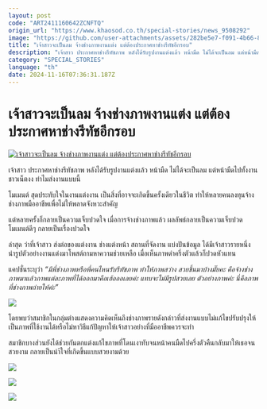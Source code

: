 ```yaml
---
layout: post
code: "ART2411160642ZCNFTQ"
origin_url: "https://www.khaosod.co.th/special-stories/news_9508292"
image: "https://github.com/user-attachments/assets/282be5e7-f091-4b66-80ab-5247747a494b"
title: "เจ้าสาวจะเป็นลม จ้างช่างภาพงานแต่ง แต่ต้องประกาศหาช่างรีทัชอีกรอบ"
description: "เจ้าสาว ประกาศหาช่างรีทัชภาพ หลังได้รับรูปงานแต่งแล้ว หน้ามืด ไม่ได้จะเป็นลม แต่หน้ามืดไปทั้งงาน ชาวเน็ตงง ทำไมส่งงานแบบนี้ "
category: "SPECIAL_STORIES"
language: "th"
date: 2024-11-16T07:36:31.187Z
---
```


# เจ้าสาวจะเป็นลม จ้างช่างภาพงานแต่ง แต่ต้องประกาศหาช่างรีทัชอีกรอบ

[![เจ้าสาวจะเป็นลม จ้างช่างภาพงานแต่ง แต่ต้องประกาศหาช่างรีทัชอีกรอบ](https://www.khaosod.co.th/wpapp/uploads/2024/11/wedding-photo.jpg "เจ้าสาวจะเป็นลม จ้างช่างภาพงานแต่ง แต่ต้องประกาศหาช่างรีทัชอีกรอบ")](https://www.khaosod.co.th/wpapp/uploads/2024/11/wedding-photo.jpg)

เจ้าสาว ประกาศหาช่างรีทัชภาพ หลังได้รับรูปงานแต่งแล้ว หน้ามืด ไม่ได้จะเป็นลม แต่หน้ามืดไปทั้งงาน ชาวเน็ตงง ทำไมส่งงานแบบนี้

โมเมนต์ สุดประทับใจในงานแต่งงาน เป็นสิ่งที่อาจจะเกิดขึ้นครั้งเดียวในชีวิต ทำให้หลายคนลงทุนจ้างช่างภาพมืออาชีพเพื่อไม่ให้พลาดจังหวะสำคัญ

แต่หลายครั้งก็กลายเป็นความเจ็บปวดใจ เมื่อการจ้างช่างภาพแล้ว ผลลัพธ์กลายเป็นความเจ็บปวด โมเมนต์ดีๆ กลายเป็นเรื่องปวดใจ

ล่าสุด ว่าที่เจ้าสาว ส่งต่อของแต่งงาน ช่างแต่งหน้า สถานที่จัดงาน แบ่งปันข้อมูล ได้มีเจ้าสาวรายหนึ่ง นำรูปตัวอย่างงานแต่งมาโพสต์ถามหาความช่วยเหลือ เมื่อเห็นภาพดำครึ่งตัวแล้วก็ปวดหัวแทน

แคปชั่นระบุว่า _“มีพี่ช่างภาพหรือพี่คนไหนรับรีทัชภาพ ทำให้ภาพสว่าง สวยขึ้นมาบ้างมั๊ยคะ คือจ้างช่างภาพมาแล้วภาพแต่ละภาพที่ได้ออกมาคือเฮ้อออเลยค่ะ แทบจะไม่มีรูปสวยเลย ตัวอย่างภาพค่ะ นี่คือภาพที่ช่างภาพถ่ายให้ค่ะ”_

[![](https://www.khaosod.co.th/wpapp/uploads/2024/11/fix-pic.jpg)](https://www.khaosod.co.th/wpapp/uploads/2024/11/fix-pic.jpg)

โดยพบว่าสมาชิกในกลุ่มต่างแสดงความคิดเห็นถึงช่างภาพรายดังกล่าวที่ส่งงานแบบไม่แก้ไขปรับปรุงให้เป็นภาพที่ใช้งานได้หรือไม่หาวิธีแก้ปัญหาให้เจ้าสาวอย่างที่มืออาชีพควรจะทำ

สมาชิกบางส่วนยังได้ช่วยกันตกแต่งแก้ไขภาพที่โดนเงาทับจนหน้าคนมืดไปครึ่งตัวคืนกลับมาให้เธอจนสวยงาม กลายเป็นนำ้ใจที่เกิดขึ้นแบบสวยงามด้วย

[![](https://www.khaosod.co.th/wpapp/uploads/2024/11/weddding-comment.jpg)](https://www.khaosod.co.th/wpapp/uploads/2024/11/weddding-comment.jpg)

[![](https://www.khaosod.co.th/wpapp/uploads/2024/11/wedding-fix2.jpg)](https://www.khaosod.co.th/wpapp/uploads/2024/11/wedding-fix2.jpg)

[![](https://www.khaosod.co.th/wpapp/uploads/2024/11/wedding-fix1.jpg)](https://www.khaosod.co.th/wpapp/uploads/2024/11/wedding-fix1.jpg)
